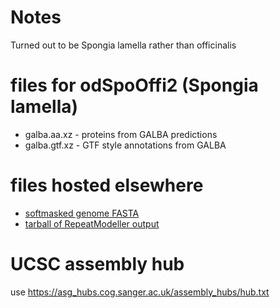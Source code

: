 # Notes
Turned out to be Spongia lamella rather than officinalis

# files for odSpoOffi2 (Spongia lamella)
* galba.aa.xz - proteins from GALBA predictions
* galba.gtf.xz - GTF style annotations from GALBA

# files hosted elsewhere
* [softmasked genome FASTA](https://asg_hubs.cog.sanger.ac.uk/odSpoOffi2/odSpoOffi2.fa.masked)
* [tarball of RepeatModeller output](https://asg_hubs.cog.sanger.ac.uk/odSpoOffi2/odSpoOffi2.tar.xz)

# UCSC assembly hub
use https://asg_hubs.cog.sanger.ac.uk/assembly_hubs/hub.txt

